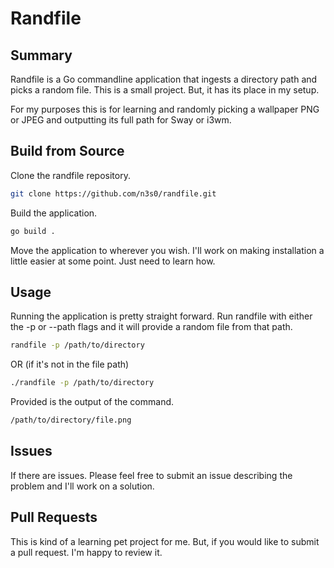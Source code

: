 # Randfile

## Summary

Randfile is a Go commandline application that ingests a directory path and picks
a random file. This is a small project. But, it has its place in my setup.

For my purposes this is for learning and randomly picking a wallpaper PNG or
JPEG and outputting its full path for Sway or i3wm.

## Build from Source

Clone the randfile repository.

```sh
git clone https://github.com/n3s0/randfile.git
```

Build the application.

```sh
go build .
```

Move the application to wherever you wish. I'll work on making installation a
little easier at some point. Just need to learn how.

## Usage

Running the application is pretty straight forward. Run randfile with either the
-p or --path flags and it will provide a random file from that path.

```sh
randfile -p /path/to/directory
```

OR (if it's not in the file path)

```sh
./randfile -p /path/to/directory
```

Provided is the output of the command.

```sh
/path/to/directory/file.png
```

## Issues

If there are issues. Please feel free to submit an issue describing the problem
and I'll work on a solution.

## Pull Requests

This is kind of a learning pet project for me. But, if you would like to submit
a pull request. I'm happy to review it.

